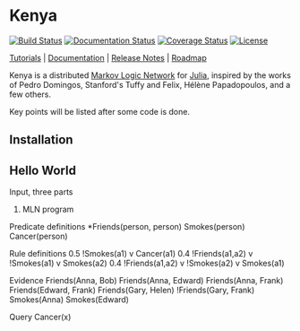 # Kenya

[![Build Status](https://travis-ci.org/hpoit/Kenya.jl.svg?branch=master)](https://travis-ci.org/hpoit/Kenya.jl)
[![Documentation Status](https://readthedocs.org/projects/kenyajl/badge/?version=latest)](http://kenyajl.readthedocs.org/)
[![Coverage Status](https://img.shields.io/coveralls/hpoit/Kenya.jl.svg?style=flat)](https://coveralls.io/r/hpoit/Kenya.jl?branch=master)
[![License](http://img.shields.io/badge/license-MIT-brightgreen.svg?style=flat)](LICENSE.md)

[Tutorials](http://kenyajl.readthedocs.org/en/latest/#tutorials) | [Documentation](http://kenyajl.readthedocs.org/) | [Release Notes](NEWS.md) | [Roadmap](https://github.com/hpoit/Kenya.jl/issues/1)

Kenya is a distributed [Markov Logic Network](https://en.wikipedia.org/wiki/Markov_logic_network) for [Julia](http://julialang.org/), inspired by the works of Pedro Domingos, Stanford's Tuffy and Felix, Hélène Papadopoulos, and a few others.

Key points will be listed after some code is done.

## Installation

## Hello World

Input, three parts

1. MLN program

Predicate definitions
*Friends(person, person)
Smokes(person)
Cancer(person)

Rule definitions
0.5 !Smokes(a1) v Cancer(a1)
0.4 !Friends(a1,a2) v !Smokes(a1) v Smokes(a2)
0.4 !Friends(a1,a2) v !Smokes(a2) v Smokes(a1)

Evidence
Friends(Anna, Bob)
Friends(Anna, Edward)
Friends(Anna, Frank)
Friends(Edward, Frank)
Friends(Gary, Helen)
!Friends(Gary, Frank)
Smokes(Anna)
Smokes(Edward)

Query
Cancer(x)
